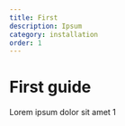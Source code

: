 ```yaml
---
title: First
description: Ipsum
category: installation
order: 1
---
```


# First guide

Lorem ipsum dolor sit amet 1
